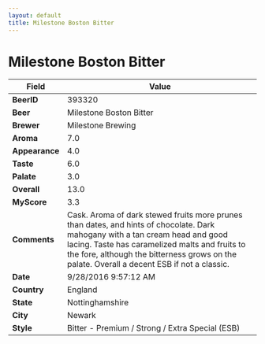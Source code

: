 ```yaml
---
layout: default
title: Milestone Boston Bitter
---
```


# Milestone Boston Bitter

| Field         | Value     |
|---------------|-----------|
| **BeerID** | 393320 |
| **Beer** | Milestone Boston Bitter |
| **Brewer** | Milestone Brewing |
| **Aroma** | 7.0 |
| **Appearance** | 4.0 |
| **Taste** | 6.0 |
| **Palate** | 3.0 |
| **Overall** | 13.0 |
| **MyScore** | 3.3 |
| **Comments** | Cask. Aroma of dark stewed fruits more prunes than dates, and hints of chocolate. Dark mahogany with a tan cream head and good lacing. Taste has caramelized malts and fruits to the fore, although the bitterness grows on the palate. Overall a decent ESB if not a classic. |
| **Date** | 9/28/2016 9:57:12 AM |
| **Country** | England |
| **State** | Nottinghamshire |
| **City** | Newark |
| **Style** | Bitter - Premium / Strong / Extra Special (ESB) |
